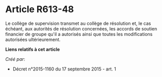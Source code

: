 # Article R613-48

Le collège de supervision transmet au collège de résolution et, le cas échéant, aux autorités de résolution concernées, les
accords de soutien financier de groupe qu'il a autorisés ainsi que toutes les modifications autorisées ultérieurement.

**Liens relatifs à cet article**

_Créé par_:

  - Décret n°2015-1160 du 17 septembre 2015 - art. 1
